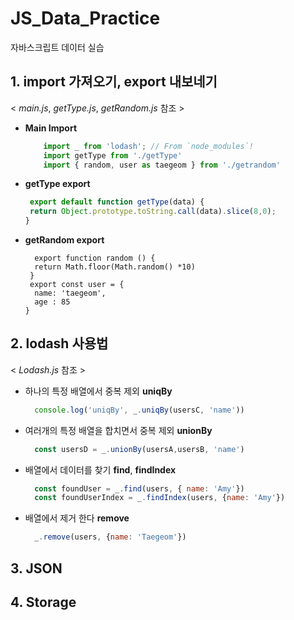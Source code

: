 # JS_Data_Practice
자바스크립트 데이터 실습

## 1. import 가져오기, export 내보네기 
< _main.js_, _getType.js_, _getRandom.js_ 참조 >

- **Main Import**
  ```javascript
      import _ from 'lodash'; // From `node_modules`!
      import getType from './getType'
      import { random, user as taegeom } from './getrandom'
  ```
- **getType export**
   ```javascript
    export default function getType(data) {
    return Object.prototype.toString.call(data).slice(8,0);
   }
   ```
- **getRandom export**
  ```jvascript
    export function random () {
    return Math.floor(Math.random() *10)
   } 
   export const user = {
    name: 'taegeom',
    age : 85
  }
  ```

## 2. lodash 사용법
< _Lodash.js_ 참조 >

- 하나의 특정 배열에서 중복 제외 **uniqBy**
  ```javascript
    console.log('uniqBy', _.uniqBy(usersC, 'name'))
  ```
- 여러개의 특정 배열을 합치면서 중복 제외 **unionBy**
  ```javascript
    const usersD = _.unionBy(usersA,usersB, 'name')
  ```

- 배열에서 데이터를 찾기 **find**, **findIndex**
  ```javascript
    const foundUser = _.find(users, { name: 'Amy'})
    const foundUserIndex = _.findIndex(users, {name: 'Amy'})
  ```
- 배열에서 제거 한다 **remove**
  ```javascript
    _.remove(users, {name: 'Taegeom'})
  ```

## 3. JSON

## 4. Storage
